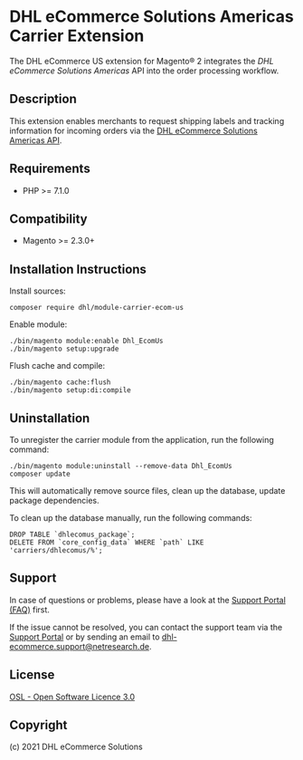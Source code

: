 DHL eCommerce Solutions Americas Carrier Extension
==================================================

The DHL eCommerce US extension for Magento® 2 integrates the
_DHL eCommerce Solutions Americas_ API into the order processing workflow.

Description
-----------
This extension enables merchants to request shipping labels and tracking information
for incoming orders via the [DHL eCommerce Solutions Americas API](https://api.dhlecs.com/docs).

Requirements
------------
* PHP >= 7.1.0

Compatibility
-------------
* Magento >= 2.3.0+

Installation Instructions
-------------------------

Install sources:

    composer require dhl/module-carrier-ecom-us

Enable module:

    ./bin/magento module:enable Dhl_EcomUs
    ./bin/magento setup:upgrade

Flush cache and compile:

    ./bin/magento cache:flush
    ./bin/magento setup:di:compile

Uninstallation
--------------

To unregister the carrier module from the application, run the following command:

    ./bin/magento module:uninstall --remove-data Dhl_EcomUs
    composer update

This will automatically remove source files, clean up the database, update package dependencies.

To clean up the database manually, run the following commands:

    DROP TABLE `dhlecomus_package`;
    DELETE FROM `core_config_data` WHERE `path` LIKE 'carriers/dhlecomus/%';

Support
-------
In case of questions or problems, please have a look at the
[Support Portal (FAQ)](https://dhl-ecommerce.support.netresearch.de/) first.

If the issue cannot be resolved, you can contact the support team via the
[Support Portal](https://dhl-ecommerce.support.netresearch.de/) or by sending an email
to <dhl-ecommerce.support@netresearch.de>.

License
-------
[OSL - Open Software Licence 3.0](http://opensource.org/licenses/osl-3.0.php)

Copyright
---------
(c) 2021 DHL eCommerce Solutions
